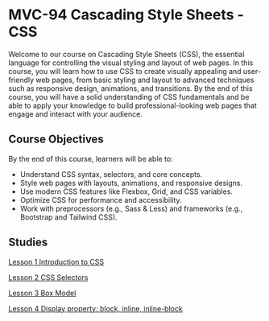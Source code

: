 # MVC-94 Cascading Style Sheets - CSS
Welcome to our course on Cascading Style Sheets (CSS), the essential language for controlling the visual styling and layout of web pages. In this course, you will learn how to use CSS to create visually appealing and user-friendly web pages, from basic styling and layout to advanced techniques such as responsive design, animations, and transitions. By the end of this course, you will have a solid understanding of CSS fundamentals and be able to apply your knowledge to build professional-looking web pages that engage and interact with your audience.

## Course Objectives
By the end of this course, learners will be able to:
- Understand CSS syntax, selectors, and core concepts.
- Style web pages with layouts, animations, and responsive designs.
- Use modern CSS features like Flexbox, Grid, and CSS variables.
- Optimize CSS for performance and accessibility.
- Work with preprocessors (e.g., Sass & Less) and frameworks (e.g., Bootstrap and Tailwind CSS).

## Studies

[Lesson 1 Introduction to CSS](Lesson_01/Readme.md)

[Lesson 2 CSS Selectors](Lesson_02/Readme.md)

[Lesson 3 Box Model](Lesson_03/Readme.md)

[Lesson 4 Display property: block, inline, inline-block](Lesson_04/Readme.md)
